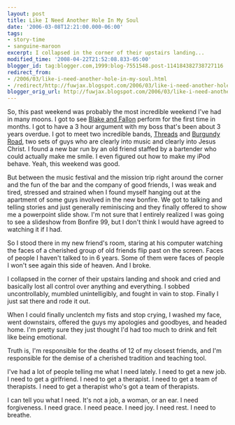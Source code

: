```yaml
---
layout: post
title: Like I Need Another Hole In My Soul
date: '2006-03-08T12:21:00.000-06:00'
tags:
- story-time
- sanguine-maroon
excerpt: I collapsed in the corner of their upstairs landing...
modified_time: '2008-04-22T21:52:08.833-05:00'
blogger_id: tag:blogger.com,1999:blog-7551548.post-114184382738727116
redirect_from: 
- /2006/03/like-i-need-another-hole-in-my-soul.html
- /redirect/http://fuwjax.blogspot.com/2006/03/like-i-need-another-hole-in-my-soul.html
blogger_orig_url: http://fuwjax.blogspot.com/2006/03/like-i-need-another-hole-in-my-soul.html
---
```


So, this past weekend was probably the most incredible weekend I've had in many moons.  I got to see [Blake and Fallon](http://www.blakeandfallon.com/) perform for the first time in months.  I got to have a 3 hour argument with my boss that's been about 3 years overdue.  I got to meet two incredible bands, [Threads](http://www.threadsmusic.com/) and [Burgundy Road](http://profile.myspace.com/index.cfm?fuseaction=user.viewprofile&friendid=48057056), two sets of guys who are clearly into music and clearly into Jesus Christ.  I found a new bar run by an old friend staffed by a bartender who could actually make me smile.  I even figured out how to make my iPod behave.  Yeah, this weekend was good.

But between the music festival and the mission trip right around the corner and the fun of the bar and the company of good friends, I was weak and tired, stressed and strained when I found myself hanging out at the apartment of some guys involved in the new bonfire.  We got to talking and telling stories and just generally reminiscing and they finally offered to show me a powerpoint slide show.  I'm not sure that I entirely realized I was going to see a slideshow from Bonfire 99, but I don't think I would have agreed to watching it if I had.

So I stood there in my new friend's room, staring at his computer watching the faces of a cherished group of old friends flip past on the screen.  Faces of people I haven't talked to in 6 years.  Some of them were faces of people I won't see again this side of heaven.  And I broke.

I collapsed in the corner of their upstairs landing and shook and cried and basically lost all control over anything and everything.  I sobbed uncontrollably, mumbled unintelligibly, and fought in vain to stop.  Finally I just sat there and rode it out.

When I could finally unclentch my fists and stop crying, I washed my face, went downstairs, offered the guys my apologies and goodbyes, and headed home.  I'm pretty sure they just thought I'd had too much to drink and felt like being emotional.

Truth is, I'm responsible for the deaths of 12 of my closest friends, and I'm responsible for the demise of a cherished tradition and teaching tool.

I've had a lot of people telling me what I need lately.  I need to get a new job.  I need to get a girlfriend.  I need to get a therapist.  I need to get a team of therapists.  I need to get a therapist who's got a team of therapists.

I can tell you what I need.  It's not a job, a woman, or an ear.  I need forgiveness.  I need grace.  I need peace.  I need joy.  I need rest.  I need to breathe.
